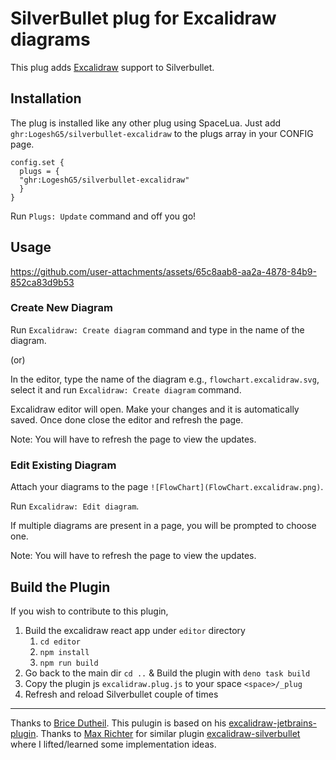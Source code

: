 # SilverBullet plug for Excalidraw diagrams

This plug adds [Excalidraw](https://excalidraw.com/) support to Silverbullet.

## Installation

The plug is installed like any other plug using SpaceLua. Just add `ghr:LogeshG5/silverbullet-excalidraw` to the plugs array in your CONFIG page.

```space-lua
config.set {
  plugs = {
  "ghr:LogeshG5/silverbullet-excalidraw"
  }
}
```

Run `Plugs: Update` command and off you go!

## Usage

https://github.com/user-attachments/assets/65c8aab8-aa2a-4878-84b9-852ca83d9b53

### Create New Diagram

Run `Excalidraw: Create diagram` command and type in the name of the diagram.

(or)

In the editor, type the name of the diagram e.g., `flowchart.excalidraw.svg`, select it and run `Excalidraw: Create diagram` command.

Excalidraw editor will open. Make your changes and it is automatically saved. Once done close the editor and refresh the page.

Note: You will have to refresh the page to view the updates.

### Edit Existing Diagram

Attach your diagrams to the page `![FlowChart](FlowChart.excalidraw.png)`.

Run `Excalidraw: Edit diagram`.

If multiple diagrams are present in a page, you will be prompted to choose one.

Note: You will have to refresh the page to view the updates.

## Build the Plugin

If you wish to contribute to this plugin,

1. Build the excalidraw react app under `editor` directory 
    1. `cd editor`
    2. `npm install`
    3. `npm run build`
2. Go back to the main dir `cd ..` & Build the plugin with `deno task build`
3. Copy the plugin js `excalidraw.plug.js` to your space `<space>/_plug`
4. Refresh and reload Silverbullet couple of times

---

Thanks to [Brice Dutheil](https://github.com/bric3). This pulugin is based on his [excalidraw-jetbrains-plugin](https://github.com/bric3/excalidraw-jetbrains-plugin). 
Thanks to [Max Richter](https://github.com/jim-fx) for similar plugin [excalidraw-silverbullet](https://github.com/jim-fx/silverbullet-excalidraw) where I lifted/learned some implementation ideas.
